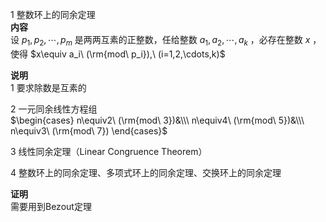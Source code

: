 1 整数环上的同余定理  
**内容**  
设 $p_1,p_2,\cdots,p_m$ 是两两互素的正整数，任给整数 $a_1,a_2,\cdots,a_k$ ，必存在整数 $x$ ，使得 $x\equiv a_i\ (\rm{mod\ p_i}),\ (i=1,2,\cdots,k)$   
  
**说明**  
1 要求除数是互素的  
  
2 一元同余线性方程组  
 $\begin{cases}  
n\equiv2\ (\rm{mod\ 3})&\\\  
n\equiv4\ (\rm{mod\ 5})&\\\  
n\equiv3\ (\rm{mod\ 7})  
\end{cases}$   
  
3 线性同余定理（Linear Congruence Theorem）  
  
4 整数环上的同余定理、多项式环上的同余定理、交换环上的同余定理  
  
**证明**  
需要用到Bezout定理  
